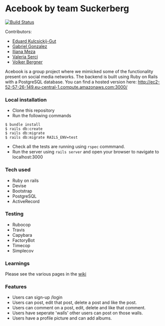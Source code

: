 # Acebook by team Suckerberg

[![Build Status](https://travis-ci.com/gabokappa/acebook-suckerberg.svg?branch=master)](https://travis-ci.com/gabokappa/acebook-suckerberg)

Contributors:
- [Eduard Kulcsickij-Gut](https://github.com/EdZeno)
- [Gabriel Gonzalez](https://github.com/gabokappa)
- [Iliana Meza](https://github.com/ilimeza)
- [Valeria Serci](https://github.com/ValeSer)
- [Volker Bergner](https://github.com/v-c-b)

Acebook is a group project where we mimicked some of the functionality present on social media  networks. The backend is built using Ruby on Rails with a PostgreSQL database. You can find a hosted version here: http://ec2-52-57-26-149.eu-central-1.compute.amazonaws.com:3000/

### Local installation

* Clone this repository
* Run the following commands
```
$ bundle install
$ rails db:create
$ rails db:migrate
$ rails db:migrate RAILS_ENV=test
```
* Check all the tests are running using ```rspec``` commmand.
* Run the server using ``` rails server ``` and open your browser to navigate to localhost:3000

### Tech used

- Ruby on rails
- Devise
- Bootstrap
- PostgreSQL
- ActiveRecord

### Testing

- Rubocop
- Travis
- Capybara
- FactoryBot
- Timecop
- Simplecov 

### Learnings

Please see the various pages in the [wiki](https://github.com/gabokappa/acebook-suckerberg/wiki)

### Features

- Users can sign-up /login
- Users can post, edit that post, delete a post and like the post.
- Users can comment on a post, edit, delete and like that comment.
- Users have seperate 'walls' other users can post on those walls.
- Users have a profile picture and can add albums.
